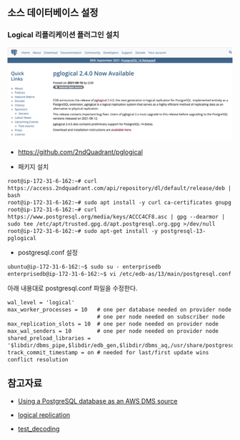 ## 소스 데이터베이스 설정 ##




  
### Logical 리플리케이션 플러그인 설치 ###  

![1](https://github.com/gnosia93/epas-to-rds/blob/main/pglogical.png)

* https://github.com/2ndQuadrant/pglogical

* 패키지 설치
```
root@ip-172-31-6-162:~# curl https://access.2ndquadrant.com/api/repository/dl/default/release/deb | bash
root@ip-172-31-6-162:~# sudo apt install -y curl ca-certificates gnupg
root@ip-172-31-6-162:~# curl https://www.postgresql.org/media/keys/ACCC4CF8.asc | gpg --dearmor | sudo tee /etc/apt/trusted.gpg.d/apt.postgresql.org.gpg >/dev/null
root@ip-172-31-6-162:~# sudo apt-get install -y postgresql-13-pglogical
```

* postgresql.conf 설정

```
ubuntu@ip-172-31-6-162:~$ sudo su - enterprisedb
enterprisedb@ip-172-31-6-162:~$ vi /etc/edb-as/13/main/postgresql.conf
```
아래 내용대로 postgresql.conf 파일을 수정한다.
```
wal_level = 'logical'
max_worker_processes = 10   # one per database needed on provider node
                            # one per node needed on subscriber node
max_replication_slots = 10  # one per node needed on provider node
max_wal_senders = 10        # one per node needed on provider node
shared_preload_libraries = '$libdir/dbms_pipe,$libdir/edb_gen,$libdir/dbms_aq,/usr/share/postgresql/13/extension/pglogical'
track_commit_timestamp = on # needed for last/first update wins conflict resolution
```



## 참고자료 ##

* [Using a PostgreSQL database as an AWS DMS source](https://docs.aws.amazon.com/dms/latest/userguide/CHAP_Source.PostgreSQL.html)

* [logical replication](https://medium.com/@ramesh.esl/change-data-capture-cdc-in-postgresql-7dee2d467d1b)

* [test_decoding](https://www.enterprisedb.com/edb-docs/d/postgresql/reference/manual/11.7/test-decoding.html)
